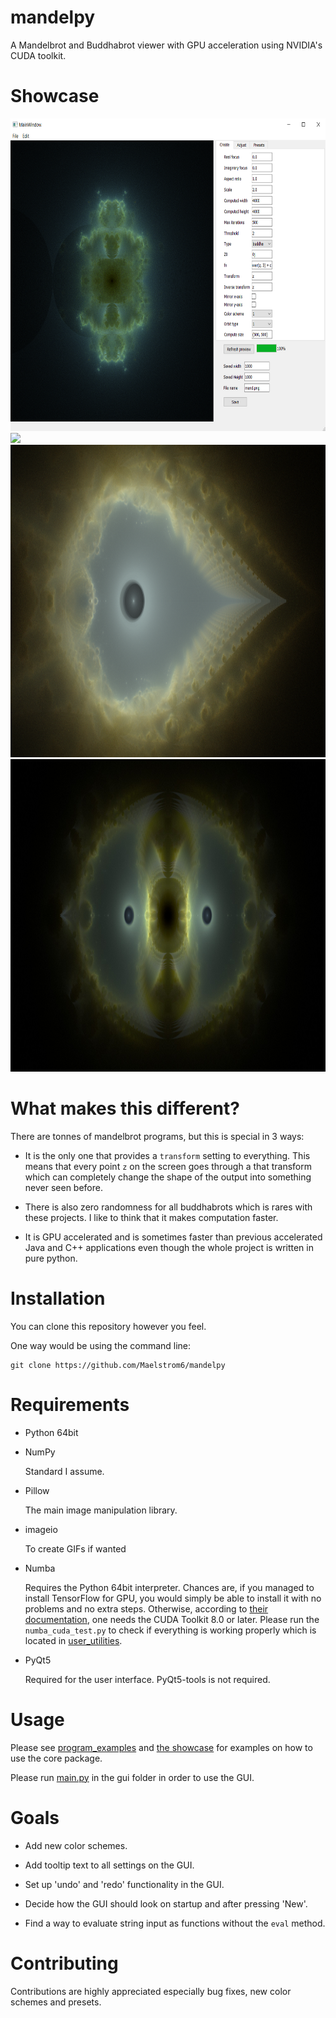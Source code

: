 # mandelpy
A Mandelbrot and Buddhabrot viewer with GPU acceleration using NVIDIA's CUDA toolkit.

# Showcase

<img src="images/showcase/GUI.png" height="500">
<img src="images/showcase/throne.png" height="500">
<img src="images/showcase/cave.png" height="500">
<img src="images/showcase/the_box.jpg" height="500">

# What makes this different?

There are tonnes of mandelbrot programs, but this is special in 3 ways: 
 - It is the only one that provides a `transform` setting to everything. This means that every
  point `z` on the screen goes through a that transform which can completely
 change the shape of the output into something never seen before.
 
 - There is also zero randomness for all buddhabrots which is rares with these projects. 
 I like to think that it makes computation faster.
 
 - It is GPU accelerated and is sometimes faster than previous accelerated Java and C++ 
 applications even though the whole project is written in pure python.

# Installation

You can clone this repository however you feel. 

One way would be using the command line:

```commandline
git clone https://github.com/Maelstrom6/mandelpy
```

# Requirements
- Python 64bit

- NumPy

  Standard I assume.

- Pillow

  The main image manipulation library.
  
- imageio

  To create GIFs if wanted
  
- Numba

  Requires the Python 64bit interpreter. Chances are, if you managed to install TensorFlow for
  GPU, you would simply be able to install it with no problems
   and no extra steps. 
  Otherwise, according to
  [their documentation](https://numba.pydata.org/numba-doc/latest/cuda/overview.html#requirements), 
  one needs the CUDA Toolkit 8.0 or later. Please run the `numba_cuda_test.py` to check if
  everything is working properly which is located in [user_utilities](user_utilities).

- PyQt5

  Required for the user interface. PyQt5-tools is not required.

# Usage

Please see [program_examples](program_examples) and [the showcase](images/showcase) for examples
 on how to use the core package. 
 
Please run [main.py](gui/main.py) in the gui folder in order to use the GUI.

# Goals
 - Add new color schemes.

 - Add tooltip text to all settings on the GUI.

 - Set up 'undo' and 'redo' functionality in the GUI.
 
 - Decide how the GUI should look on startup and after pressing 'New'.

 - Find a way to evaluate string input as functions without the `eval` method.
 
# Contributing

Contributions are highly appreciated especially bug fixes, new color schemes and presets.